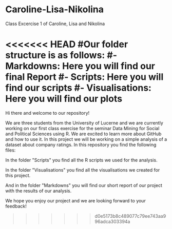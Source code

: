 # Caroline-Lisa-Nikolina
Class Excercise 1 of Caroline, Lisa and Nikolina

<<<<<<< HEAD
#Our folder structure is as follows:
#- Markdowns: Here you will find our final Report
#- Scripts: Here you will find our scripts
#- Visualisations: Here you will find our plots
=======
Hi there and welcome to our repository! 

We are three students from the University of Lucerne and we are currently working on our first class exercise for the seminar Data Mining for Social and Political Sciences using R. We are excited to learn more about GitHub and how to use it. In this project we will be working on a simple analysis of a dataset about company ratings. In this repository you find the following files:

In the folder "Scripts" you find all the R scripts we used for the analysis. 

In the folder "Visualisations" you find all the visualisations we created for this project. 

And in the folder "Markdowns" you will find our short report of our project with the results of our analysis. 

We hope you enjoy our project and we are looking forward to your feedback!
>>>>>>> d0e5173b8c489077c79ee743aa996adca303394a

